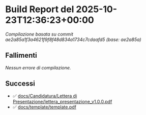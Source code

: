 # Build Report del 2025-10-23T12:36:23+00:00

_Compilazione basata su commit ae2a85a1f3a4621f9f8f48d834a1734c7cdaafd5 (base: ae2a85a)_

## Fallimenti
_Nessun errore di compilazione._

## Successi
- ✅ [docs/Candidatura/Lettera di Presentazione/lettera_presentazione_v1.0.0.pdf](docs/Candidatura/Lettera%20di%20Presentazione/lettera_presentazione_v1.0.0.pdf)
- ✅ [docs/template/template.pdf](docs/template/template.pdf)
